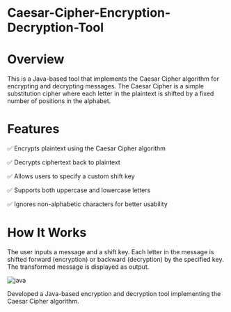 # Caesar-Cipher-Encryption-Decryption-Tool
# Overview
This is a Java-based tool that implements the Caesar Cipher algorithm for encrypting and decrypting messages. The Caesar Cipher is a simple substitution cipher where each letter in the plaintext is shifted by a fixed number of positions in the alphabet.

# Features
✅ Encrypts plaintext using the Caesar Cipher algorithm

✅ Decrypts ciphertext back to plaintext

✅ Allows users to specify a custom shift key

✅ Supports both uppercase and lowercase letters

✅ Ignores non-alphabetic characters for better usability

# How It Works
The user inputs a message and a shift key.
Each letter in the message is shifted forward (encryption) or backward (decryption) by the specified key.
The transformed message is displayed as output.

![java](https://github.com/user-attachments/assets/d594eddb-d434-445e-8d2a-b285ce6efa10)

Developed a Java-based encryption and decryption tool implementing the Caesar Cipher algorithm.

